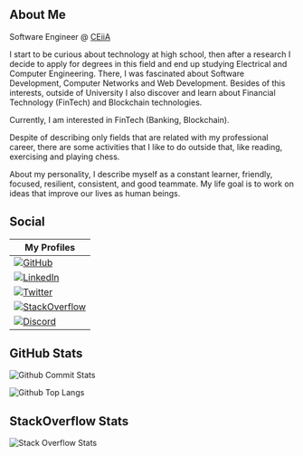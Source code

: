 ## About Me

Software Engineer @ [CEiiA](https://www.ceiia.com)

I start to be curious about technology at high school, then after a research I decide to apply for degrees in this field and end up studying Electrical and Computer Engineering. There, I was fascinated about Software Development, Computer Networks and Web Development. Besides of this interests, outside of University I also discover and learn about Financial Technology (FinTech) and Blockchain technologies.

Currently, I am interested in FinTech (Banking, Blockchain).

Despite of describing only fields that are related with my professional career, there are some activities that I like to do outside that, like reading, exercising and playing chess. 

About my personality, I describe myself as a constant learner, friendly, focused, resilient, consistent, and good teammate. My life goal is to work on ideas that improve our lives as human beings.


## Social

| My Profiles |
|-------------|
| [![GitHub](https://img.shields.io/badge/GitHub-181717?style=for-the-badge&logo=github&logoColor=white)](https://github.com/epilif3sotnas)            |
| [![LinkedIn](https://img.shields.io/badge/LinkedIn-0A66C2?style=for-the-badge&logo=linkedin&logoColor=white)](https://www.linkedin.com/in/epilif3sotnas)    |
| [![Twitter](https://img.shields.io/badge/Twitter-1DA1F2?style=for-the-badge&logo=twitter&logoColor=white)](https://twitter.com/epilif3sotnas)        |
| [![StackOverflow](https://img.shields.io/badge/StackOverflow-F58025?style=for-the-badge&logo=stackoverflow&logoColor=white)](https://stackoverflow.com/users/13237815/epilif3sotnas)        |
| [![Discord](https://img.shields.io/badge/Discord-5865F2?style=for-the-badge&logo=discord&logoColor=white)](https://discord.com/users/392071581515513856)        |


## GitHub Stats

![Github Commit Stats](https://streak-stats.demolab.com/?user=epilif3sotnas&theme=dark)

![Github Top Langs](https://github-readme-stats.vercel.app/api/top-langs/?username=epilif3sotnas&theme=dark&langs_count=10)


## StackOverflow Stats

![Stack Overflow Stats](https://github-stack-overflow-stats.vercel.app/api/index?user=13237815&site=stackoverflow)
